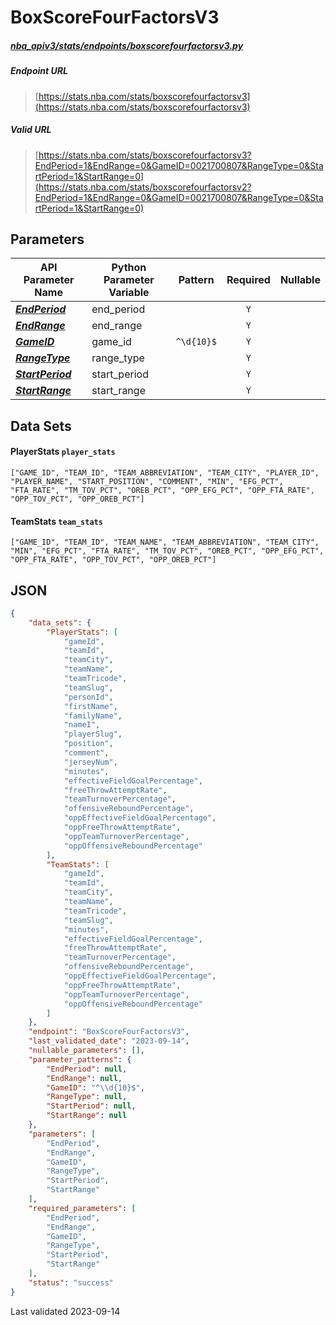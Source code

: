 # BoxScoreFourFactorsV3
##### [nba_apiv3/stats/endpoints/boxscorefourfactorsv3.py](https://github.com/swar/nba_api/blob/master/src/nba_api/stats/endpoints/boxscorefourfactorsv3.py)

##### Endpoint URL
>[https://stats.nba.com/stats/boxscorefourfactorsv3](https://stats.nba.com/stats/boxscorefourfactorsv3)

##### Valid URL
>[https://stats.nba.com/stats/boxscorefourfactorsv3?EndPeriod=1&EndRange=0&GameID=0021700807&RangeType=0&StartPeriod=1&StartRange=0](https://stats.nba.com/stats/boxscorefourfactorsv2?EndPeriod=1&EndRange=0&GameID=0021700807&RangeType=0&StartPeriod=1&StartRange=0)

## Parameters
| API Parameter Name                                                                                                            | Python Parameter Variable |  Pattern   | Required | Nullable |
|-------------------------------------------------------------------------------------------------------------------------------|---------------------------|:----------:|:--------:|:--------:|
| [_**EndPeriod**_](https://github.com/shufinskiy/nba_apiv3/blob/master/docs/nba_api/stats/library/parameters.md#EndPeriod)     | end_period                |            |   `Y`    |          | 
| [_**EndRange**_](https://github.com/shufinskiy/nba_apiv3/blob/master/docs/nba_api/stats/library/parameters.md#EndRange)       | end_range                 |            |   `Y`    |          | 
| [_**GameID**_](https://github.com/shufinskiy/nba_apiv3/blob/master/docs/nba_api/stats/library/parameters.md#GameID)           | game_id                   | `^\d{10}$` |   `Y`    |          | 
| [_**RangeType**_](https://github.com/shufinskiy/nba_apiv3/blob/master/docs/nba_api/stats/library/parameters.md#RangeType)     | range_type                |            |   `Y`    |          | 
| [_**StartPeriod**_](https://github.com/shufinskiy/nba_apiv3/blob/master/docs/nba_api/stats/library/parameters.md#StartPeriod) | start_period              |            |   `Y`    |          | 
| [_**StartRange**_](https://github.com/shufinskiy/nba_apiv3/blob/master/docs/nba_api/stats/library/parameters.md#StartRange)   | start_range               |            |   `Y`    |          | 

## Data Sets
#### PlayerStats `player_stats`
```text
["GAME_ID", "TEAM_ID", "TEAM_ABBREVIATION", "TEAM_CITY", "PLAYER_ID", "PLAYER_NAME", "START_POSITION", "COMMENT", "MIN", "EFG_PCT", "FTA_RATE", "TM_TOV_PCT", "OREB_PCT", "OPP_EFG_PCT", "OPP_FTA_RATE", "OPP_TOV_PCT", "OPP_OREB_PCT"]
```

#### TeamStats `team_stats`
```text
["GAME_ID", "TEAM_ID", "TEAM_NAME", "TEAM_ABBREVIATION", "TEAM_CITY", "MIN", "EFG_PCT", "FTA_RATE", "TM_TOV_PCT", "OREB_PCT", "OPP_EFG_PCT", "OPP_FTA_RATE", "OPP_TOV_PCT", "OPP_OREB_PCT"]
```


## JSON
```json
{
    "data_sets": {
        "PlayerStats": [
            "gameId", 
            "teamId", 
            "teamCity", 
            "teamName", 
            "teamTricode", 
            "teamSlug", 
            "personId", 
            "firstName", 
            "familyName", 
            "nameI", 
            "playerSlug", 
            "position", 
            "comment", 
            "jerseyNum", 
            "minutes", 
            "effectiveFieldGoalPercentage", 
            "freeThrowAttemptRate", 
            "teamTurnoverPercentage", 
            "offensiveReboundPercentage", 
            "oppEffectiveFieldGoalPercentage", 
            "oppFreeThrowAttemptRate", 
            "oppTeamTurnoverPercentage", 
            "oppOffensiveReboundPercentage"
        ],
        "TeamStats": [
            "gameId", 
            "teamId", 
            "teamCity", 
            "teamName", 
            "teamTricode", 
            "teamSlug", 
            "minutes", 
            "effectiveFieldGoalPercentage", 
            "freeThrowAttemptRate", 
            "teamTurnoverPercentage", 
            "offensiveReboundPercentage", 
            "oppEffectiveFieldGoalPercentage", 
            "oppFreeThrowAttemptRate", 
            "oppTeamTurnoverPercentage", 
            "oppOffensiveReboundPercentage"
        ]
    },
    "endpoint": "BoxScoreFourFactorsV3",
    "last_validated_date": "2023-09-14",
    "nullable_parameters": [],
    "parameter_patterns": {
        "EndPeriod": null,
        "EndRange": null,
        "GameID": "^\\d{10}$",
        "RangeType": null,
        "StartPeriod": null,
        "StartRange": null
    },
    "parameters": [
        "EndPeriod",
        "EndRange",
        "GameID",
        "RangeType",
        "StartPeriod",
        "StartRange"
    ],
    "required_parameters": [
        "EndPeriod",
        "EndRange",
        "GameID",
        "RangeType",
        "StartPeriod",
        "StartRange"
    ],
    "status": "success"
}
```

Last validated 2023-09-14